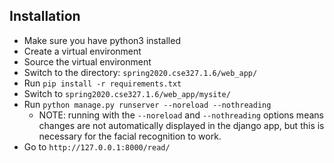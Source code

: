 ## Installation
* Make sure you have python3 installed
* Create a virtual environment
* Source the virtual environment
* Switch to the directory: `spring2020.cse327.1.6/web_app/`
* Run `pip install -r requirements.txt`
* Switch to `spring2020.cse327.1.6/web_app/mysite/`
* Run `python manage.py runserver --noreload --nothreading`
    * NOTE: running with the `--noreload` and `--nothreading` options means changes are not automatically displayed in the django app, but this is necessary for the facial recognition to work.
* Go to `http://127.0.0.1:8000/read/`

